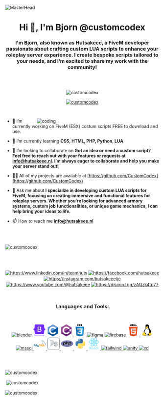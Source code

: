 ![MasterHead](https://webbylab.com/wp-content/uploads/2023/01/banner.png)<h1 align="center">Hi 👋, I'm Bjorn @customcodex</h1>
<h3 align="center">I'm Bjorn, also known as Hutsakeee, a FiveM developer passionate about crafting custom LUA scripts to enhance your roleplay server experience. I create bespoke scripts tailored to your needs, and I’m excited to share my work with the community!</h3><br>
<br>
<p align="center"> <img src="https://komarev.com/ghpvc/?username=customcodex&label=Profile%20views&color=0e75b6&style=flat" alt="customcodex" /></p>

<p align="center"> <a href="https://github.com/ryo-ma/github-profile-trophy"><img src="https://github-profile-trophy.vercel.app/?username=customcodex" alt="customcodex" /></a> </p>

<p align="center"> <a href="https://twitter.com/" target="blank"><img src="https://img.shields.io/twitter/follow/?logo=twitter&style=for-the-badge" alt="" /></a> </p>

<img align="right" alt="coding" width="400" src="https://www.shutterstock.com/image-vector/3d-programmer-male-character-vector-600nw-2265029485.jpg">

- 🔭 I’m currently working on FiveM (ESX) costum scripts FREE to download and use.

- 🌱 I’m currently learning **CSS, HTML, PHP, Python, LUA**

- 👯 I’m looking to collaborate on **Got an idea or need a custom script? Feel free to reach out with your features or requests at info@hutsakeee.nl. I’m always eager to collaborate and help you make your server stand out!**

- 👨‍💻 All of my projects are available at [https://github.com/CustomCodex](https://github.com/CustomCodex)

- 💬 Ask me about **I specialize in developing custom LUA scripts for FiveM, focusing on creating immersive and functional features for roleplay servers. Whether you're looking for advanced armory systems, custom job functionalities, or unique game mechanics, I can help bring your ideas to life.**

- 📫 How to reach me **info@hutsakeee.nl**

<br><br>
<p><a href="https://www.buymeacoffee.com/costumcodex"></a></p><img align="left" src="https://cdn.buymeacoffee.com/buttons/v2/default-yellow.png" height="50" width="210" alt="customcodex" /></a></p><br><br>
<br><br>
<p align="center">
<a href="https://linkedin.com/in/https://www.linkedin.com/in/teamhuts" target="blank"><img align="center" src="https://raw.githubusercontent.com/rahuldkjain/github-profile-readme-generator/master/src/images/icons/Social/linked-in-alt.svg" alt="https://www.linkedin.com/in/teamhuts" height="30" width="40" /></a>
<a href="https://fb.com/https://facebook.com/hutsakeee" target="blank"><img align="center" src="https://raw.githubusercontent.com/rahuldkjain/github-profile-readme-generator/master/src/images/icons/Social/facebook.svg" alt="https://facebook.com/hutsakeee" height="30" width="40" /></a>
<a href="https://instagram.com/https://instagram.com/hutsakeeetje" target="blank"><img align="center" src="https://raw.githubusercontent.com/rahuldkjain/github-profile-readme-generator/master/src/images/icons/Social/instagram.svg" alt="https://instagram.com/hutsakeeetje" height="30" width="40" /></a>
<a href="https://www.youtube.com/c/https://www.youtube.com/@hutsakeee" target="blank"><img align="center" src="https://raw.githubusercontent.com/rahuldkjain/github-profile-readme-generator/master/src/images/icons/Social/youtube.svg" alt="https://www.youtube.com/@hutsakeee" height="30" width="40" /></a>
<a href="https://discord.gg/https://discord.gg/zAQzk4tp77" target="blank"><img align="center" src="https://raw.githubusercontent.com/rahuldkjain/github-profile-readme-generator/master/src/images/icons/Social/discord.svg" alt="https://discord.gg/zAQzk4tp77" height="30" width="40" /></a>
</p>
<br>
<h3 align="center">Languages and Tools:</h3><br>
<p align="center"> <a href="https://www.blender.org/" target="_blank" rel="noreferrer"> <img src="https://download.blender.org/branding/community/blender_community_badge_white.svg" alt="blender" width="40" height="40"/> </a> <a href="https://getbootstrap.com" target="_blank" rel="noreferrer"> <img src="https://raw.githubusercontent.com/devicons/devicon/master/icons/bootstrap/bootstrap-plain-wordmark.svg" alt="bootstrap" width="40" height="40"/> </a> <a href="https://www.cprogramming.com/" target="_blank" rel="noreferrer"> <img src="https://raw.githubusercontent.com/devicons/devicon/master/icons/c/c-original.svg" alt="c" width="40" height="40"/> </a> <a href="https://www.w3schools.com/cs/" target="_blank" rel="noreferrer"> <img src="https://raw.githubusercontent.com/devicons/devicon/master/icons/csharp/csharp-original.svg" alt="csharp" width="40" height="40"/> </a> <a href="https://www.w3schools.com/css/" target="_blank" rel="noreferrer"> <img src="https://raw.githubusercontent.com/devicons/devicon/master/icons/css3/css3-original-wordmark.svg" alt="css3" width="40" height="40"/> </a> <a href="https://www.figma.com/" target="_blank" rel="noreferrer"> <img src="https://www.vectorlogo.zone/logos/figma/figma-icon.svg" alt="figma" width="40" height="40"/> </a> <a href="https://firebase.google.com/" target="_blank" rel="noreferrer"> <img src="https://www.vectorlogo.zone/logos/firebase/firebase-icon.svg" alt="firebase" width="40" height="40"/> </a> <a href="https://www.w3.org/html/" target="_blank" rel="noreferrer"> <img src="https://raw.githubusercontent.com/devicons/devicon/master/icons/html5/html5-original-wordmark.svg" alt="html5" width="40" height="40"/> </a> <a href="https://www.linux.org/" target="_blank" rel="noreferrer"> <img src="https://raw.githubusercontent.com/devicons/devicon/master/icons/linux/linux-original.svg" alt="linux" width="40" height="40"/> </a> <a href="https://www.microsoft.com/en-us/sql-server" target="_blank" rel="noreferrer"> <img src="https://www.svgrepo.com/show/303229/microsoft-sql-server-logo.svg" alt="mssql" width="40" height="40"/> </a> <a href="https://www.mysql.com/" target="_blank" rel="noreferrer"> <img src="https://raw.githubusercontent.com/devicons/devicon/master/icons/mysql/mysql-original-wordmark.svg" alt="mysql" width="40" height="40"/> </a> <a href="https://www.photoshop.com/en" target="_blank" rel="noreferrer"> <img src="https://raw.githubusercontent.com/devicons/devicon/master/icons/photoshop/photoshop-line.svg" alt="photoshop" width="40" height="40"/> </a> <a href="https://www.php.net" target="_blank" rel="noreferrer"> <img src="https://raw.githubusercontent.com/devicons/devicon/master/icons/php/php-original.svg" alt="php" width="40" height="40"/> </a> <a href="https://www.python.org" target="_blank" rel="noreferrer"> <img src="https://raw.githubusercontent.com/devicons/devicon/master/icons/python/python-original.svg" alt="python" width="40" height="40"/> </a> <a href="https://reactjs.org/" target="_blank" rel="noreferrer"> <img src="https://raw.githubusercontent.com/devicons/devicon/master/icons/react/react-original-wordmark.svg" alt="react" width="40" height="40"/> </a> <a href="https://tailwindcss.com/" target="_blank" rel="noreferrer"> <img src="https://www.vectorlogo.zone/logos/tailwindcss/tailwindcss-icon.svg" alt="tailwind" width="40" height="40"/> </a> <a href="https://unity.com/" target="_blank" rel="noreferrer"> <img src="https://www.vectorlogo.zone/logos/unity3d/unity3d-icon.svg" alt="unity" width="40" height="40"/> </a> <a href="https://www.adobe.com/products/xd.html" target="_blank" rel="noreferrer"> <img src="https://cdn.worldvectorlogo.com/logos/adobe-xd.svg" alt="xd" width="40" height="40"/> </a> </p>
<br><br>
<p><img align="center" src="https://github-readme-stats.vercel.app/api/top-langs?username=customcodex&show_icons=true&locale=en&layout=compact" alt="customcodex" /></p>

<p>&nbsp;<img align="center" src="https://github-readme-stats.vercel.app/api?username=customcodex&show_icons=true&locale=en" alt="customcodex" /></p>

<p><img align="center" src="https://github-readme-streak-stats.herokuapp.com/?user=customcodex&" alt="customcodex" /></p>
